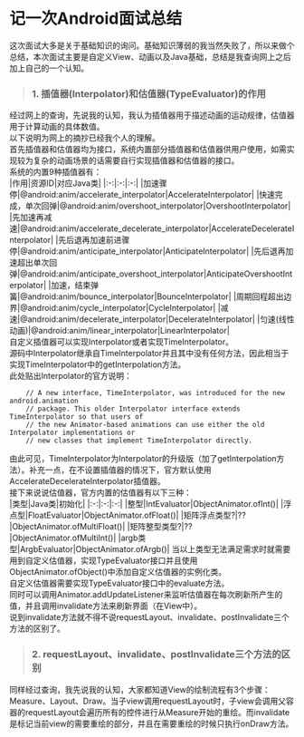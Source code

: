 # **记一次Android面试总结**  
这次面试大多是关于基础知识的询问。基础知识薄弱的我当然失败了，所以来做个总结，本次面试主要是自定义View、动画以及Java基础，总结是我查询网上之后加上自己的一个认知。  
> ### **1.  插值器(Interpolator)和估值器(TypeEvaluator)的作用**  
经过网上的查询，先说我的认知，我认为插值器用于描述动画的运动规律，估值器用于计算动画的具体数值。  
以下说明为网上的摘抄已经我个人的理解。  
首先插值器和估值器均为接口，系统内置部分插值器和估值器供用户使用，如需实现较为复杂的动画场景的话需要自行实现插值器和估值器的接口。  
系统的内置9种插值器有：  
|作用|资源ID|对应Java类|
|:-:|:-:|:-:|
|加速骤停|@android:anim/accelerate_interpolator|AccelerateInterpolator|
|快速完成，单次回弹|@android:anim/overshoot_interpolator|OvershootInterpolator|
|先加速再减速|@android:anim/accelerate_decelerate_interpolator|AccelerateDecelerateInterpolator|
|先后退再加速前进骤停|@android:anim/anticipate_interpolator|AnticipateInterpolator|
|先后退再加速超出单次回弹|@android:anim/anticipate_overshoot_interpolator|AnticipateOvershootInterpolator|
|加速，结束弹簧|@android:anim/bounce_interpolator|BounceInterpolator|
|周期回程超出边界|@android:anim/cycle_interpolator|CycleInterpolator|
|减速|@android:anim/decelerate_interpolator|DecelerateInterpolator|
|匀速(线性动画)|@android:anim/linear_interpolator|LinearInterpolator|  
自定义插值器可以实现Interpolator或者实现TimeInterpolator。  
源码中Interpolator继承自TimeInterpolator并且其中没有任何方法，因此相当于实现TimeInterpolator中的getInterpolation方法。  
此处贴出Interpolator的官方说明：  
``` 
    // A new interface, TimeInterpolator, was introduced for the new android.animation
    // package. This older Interpolator interface extends TimeInterpolator so that users of
    // the new Animator-based animations can use either the old Interpolator implementations or
    // new classes that implement TimeInterpolator directly.
```  
由此可见，TimeInterpolator为Interpolator的升级版（加了getInterpolation方法）。补充一点，在不设置插值器的情况下，官方默认使用AccelerateDecelerateInterpolator插值器。  
接下来说说估值器，官方内置的估值器有以下三种：  
|类型|Java类|初始化|
|:-:|:-:|:-:|
|整型|IntEvaluator|ObjectAnimator.ofInt()|
|浮点型|FloatEvaluator|ObjectAnimator.ofFloat()|
|矩阵浮点类型?|??|ObjectAnimator.ofMultiFloat()|
|矩阵整型类型?|??|ObjectAnimator.ofMultiInt()|
|argb类型|ArgbEvaluator|ObjectAnimator.ofArgb()| 
当以上类型无法满足需求时就需要用到自定义估值器，实现TypeEvaluator<T>接口并且使用ObjectAnimator.ofObject()中添加自定义估值器的实例化类。  
自定义估值器需要实现TypeEvaluator接口中的evaluate方法。  
同时可以调用Animator.addUpdateListener来监听估值器在每次刷新所产生的值，并且调用invalidate方法来刷新界面（在View中）。  
说到invalidate方法就不得不说requestLayout、invalidate、postInvalidate三个方法的区别了。  
> ### **2. requestLayout、invalidate、postInvalidate三个方法的区别**  
同样经过查询，我先说我的认知，大家都知道View的绘制流程有3个步骤：Measure、Layout、Draw。当子view调用requestLayout时，子view会调用父容器的requestLayout会遍历所有的控件进行从Measure开始的重绘。而invalidate是标记当前view的需要重绘的部分，并且在需要重绘的时候只执行onDraw方法。